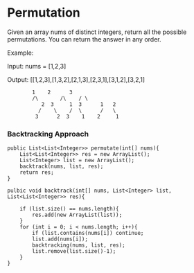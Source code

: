 # Permutation

Given an array nums of distinct integers, return all the possible permutations. You can return the answer in any order.

Example:

Input: nums = [1,2,3]

Output: [[1,2,3],[1,3,2],[2,1,3],[2,3,1],[3,1,2],[3,2,1]

			1	 2	    3 
			/\   	 /\	   / \
		       2  3     1  3      1   2
		      /    \    /  \      /   \
		     3      2  3    1    2     1



### Backtracking Approach

	public List<List<Integer>> permutate(int[] nums){
		List<List<Integer>> res = new ArrayList();
		List<Integer> list = new ArrayList();
		backtrack(nums, list, res);
		return res;
	}

	pulbic void backtrack(int[] nums, List<Integer> list, List<List<Integer>> res){

		if (list.size() == nums.length){
			res.add(new ArrayList(list));
		}
		for (int i = 0; i < nums.length; i++){
			if (list.contains(nums[i]) continue;
			list.add(nums[i]);
			backtracking(nums, list, res);
			list.remove(list.size()-1);
		}
	}

